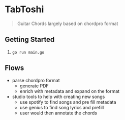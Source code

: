 # TabToshi

> Guitar Chords largely based on chordpro format

## Getting Started

1. `go run main.go`

## Flows

- parse chordpro format
  - generate PDF
  - enrich with metadata and expand on the format
- studio tools to help with creating new songs
  - use spotify to find songs and pre fill metadata
  - use genius to find song lyrics and prefill
  - user would then annotate the chords